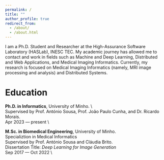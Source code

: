 ```yaml
---
permalink: /
title: ""
author_profile: true
redirect_from: 
  - /about/
  - /about.html
---
```


I am a Ph.D. Student and Researcher at the High-Assurance Software Laboratory (HASLab), INESC TEC. My academic journey has allowed me to contact and work in fields such as Machine and Deep Learning, Distributed and Web Applications, and Medical Imaging Informatics. Currently, my research is focused on Medical Imaging Informatics (namely, MRI image processing and analysis) and Distributed Systems.


# Education

**Ph.D. in Informatics**, University of Minho. \             	
Supervised by Prof. António Sousa, Prof. João Paulo Cunha, and Dr. Ricardo Morais.  \
Apr 2023 — present  \  

**M.Sc. in Biomedical Engineering**, University of Minho.   \
Specializtion in Medical Informatics    \
Supervised by Prof. António Sousa and Cláudia Brito.  \
Dissertation Title: *Deep Learning for Image Generation*  \
Sep 2017 — Oct 2022  \